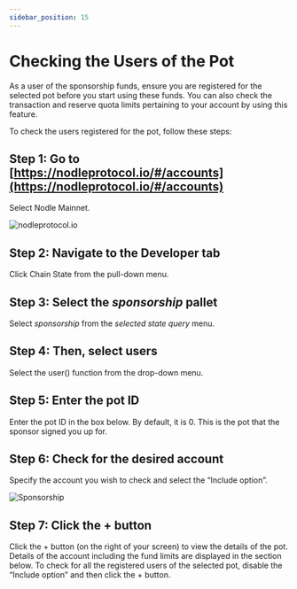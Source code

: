 ```yaml
---
sidebar_position: 15
---
```


# Checking the Users of the Pot

As a user of the sponsorship funds, ensure you are registered for the selected pot before you start using these funds. You can also check the transaction and reserve quota limits pertaining to your account by using this feature. 
 
To check the users registered for the pot, follow these steps:

## Step 1: Go to [https://nodleprotocol.io/#/accounts](https://nodleprotocol.io/#/accounts)
Select Nodle Mainnet.

![nodleprotocol.io](/img/docs/nodle-cash/nodle-mainnet.png)

## Step 2: Navigate to the Developer tab
Click Chain State from the pull-down menu. 
   
## Step 3: Select the *sponsorship* pallet
Select *sponsorship* from the *selected state query* menu. 

## Step 4: Then, select users 
Select the user() function from the drop-down menu.

## Step 5: Enter the pot ID
Enter the pot ID in the box below. By default, it is 0. This is the pot that the sponsor signed you up for.

## Step 6: Check for the desired account
Specify the account you wish to check and select the “Include option”.  

![Sponsorship](/img/docs/nodle-chain/check-account.png)


## Step 7: Click the + button
Click the + button (on the right of your screen) to view the details of the pot. Details of the account including the fund limits are displayed in the section below.
To check for all the registered users of the selected pot, disable the “Include option” and then click the + button.

